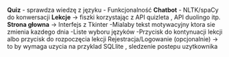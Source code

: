 **Quiz** - sprawdza wiedzę z języku - Funkcjonalność 
**Chatbot** - NLTK/spaCy do konwersacji 
**Lekcje** -> fiszki korzystając z API quizleta , API duolingo itp.
**Strona głowna** -> Interfejs z Tkinter 
-Mialaby tekst motywacyjny ktora sie zmienia kazdego dnia
-Liste wyboru języków
-Przycisk do kontynuacji lekcji albo przycisk do rozpoczęcia lekcji
Rejestracja/Logowanie (opcjonalnie) -> to by wymaga uzycia na przyklad SQLlite , sledzenie postepu uzytkownika